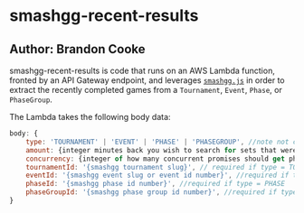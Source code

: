 # smashgg-recent-results
## Author: Brandon Cooke

smashgg-recent-results is code that runs on an AWS Lambda function, fronted by an API Gateway endpoint, and leverages [`smashgg.js`](www.github.com/BrandonCookeDev/smashgg.js) in order to extract the recently completed games from a `Tournament`, `Event`, `Phase`, or `PhaseGroup`.

The Lambda takes the following body data:
```javascript
body: {
	type: 'TOURNAMENT' | 'EVENT' | 'PHASE' | 'PHASEGROUP', //note not case sensitive 
	amount: {integer minutes back you wish to search for sets that were just completed},
	concurrency: {integer of how many concurrent promises should get phase groups to pull back sets},
	tournamentId: '{smashgg tournament slug}', // required if type = TOURNAMENT || type = EVENT & eventId is event slug
	eventId: '{smashgg event slug or event id number}', //required if type = EVENT
	phaseId: '{smashgg phase id number}', //required if type = PHASE
	phaseGroupId: '{smashgg phase group id number}', //required if type = PHASEGROUP
}
```
